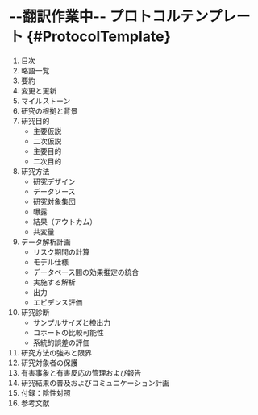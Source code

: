 # --翻訳作業中-- プロトコルテンプレート {#ProtocolTemplate}

1.  目次
2.  略語一覧
3.  要約
4.  変更と更新
5.  マイルストーン
6.  研究の根拠と背景
7.  研究目的
    -   主要仮説
    -   二次仮説
    -   主要目的
    -   二次目的
8.  研究方法
    -   研究デザイン
    -   データソース
    -   研究対象集団
    -   曝露
    -   結果（アウトカム）
    -   共変量
9.  データ解析計画
    -   リスク期間の計算
    -   モデル仕様
    -   データベース間の効果推定の統合
    -   実施する解析
    -   出力
    -   エビデンス評価
10. 研究診断
    -   サンプルサイズと検出力
    -   コホートの比較可能性
    -   系統的誤差の評価
11. 研究方法の強みと限界
12. 研究対象者の保護
13. 有害事象と有害反応の管理および報告
14. 研究結果の普及およびコミュニケーション計画
15. 付録：陰性対照
16. 参考文献
